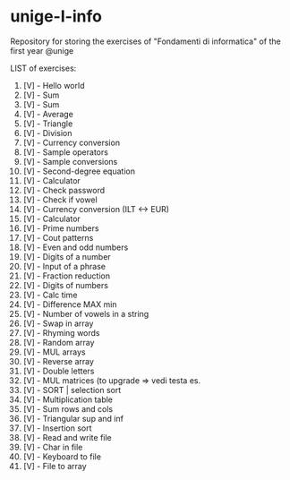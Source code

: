 # unige-I-info
Repository for storing the exercises of "Fondamenti di informatica" of the first year @unige

LIST of exercises:
<ol>
    <li>[V] - Hello world</li>
    <li>[V] - Sum</li>
    <li>[V] - Sum</li>
    <li>[V] - Average</li>
    <li>[V] - Triangle</li>
    <li>[V] - Division</li>
    <li>[V] - Currency conversion</li>
    <li>[V] - Sample operators</li>
    <li>[V] - Sample conversions</li>
    <li>[V] - Second-degree equation</li>
    <li>[V] - Calculator</li>
    <li>[V] - Check password</li>
    <li>[V] - Check if vowel</li>
    <li>[V] - Currency conversion (ILT <-> EUR)</li>
    <li>[V] - Calculator</li>
    <li>[V] - Prime numbers</li>
    <li>[V] - Cout patterns</li>
    <li>[V] - Even and odd numbers</li>
    <li>[V] - Digits of a number</li>
    <li>[V] - Input of a phrase</li>
    <li>[V] - Fraction reduction</li>
    <li>[V] - Digits of numbers</li>
    <li>[V] - Calc time</li>
    <li>[V] - Difference MAX min</li>
    <li>[V] - Number of vowels in a string</li>
    <li>[V] - Swap in array</li>
    <li>[V] - Rhyming words</li>
    <li>[V] - Random array</li>
    <li>[V] - MUL arrays</li>
    <li>[V] - Reverse array</li>
    <li>[V] - Double letters</li>
    <li>[V] - MUL matrices (to upgrade => vedi testa es.</li>
    <li>[V] - SORT | selection sort</li>
    <li>[V] - Multiplication table</li>
    <li>[V] - Sum rows and cols</li>
    <li>[V] - Triangular sup and inf</li>
    <li>[V] - Insertion sort</li>
    <li>[V] - Read and write file</li>
    <li>[V] - Char in file</li>
    <li>[V] - Keyboard to file</li>
    <li>[V] - File to array</li>
</ol>
